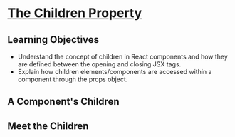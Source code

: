 # [The Children Property](https://login.codingdojo.com/m/754/16723/124624)


## Learning Objectives

- Understand the concept of children in React components and how they are defined between the opening and closing JSX tags.
- Explain how children elements/components are accessed within a component through the props object.

## A Component's Children


## Meet the Children

